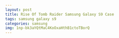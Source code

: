 ```yaml
---
layout: post
title: Rise Of Tomb Raider Samsung Galaxy S9 Case
tags: samsung galaxy s9
categories: samsung
img: 1np-bk3aYQtMaC4KoOxaHthB1ctoTBorQ
---
```

